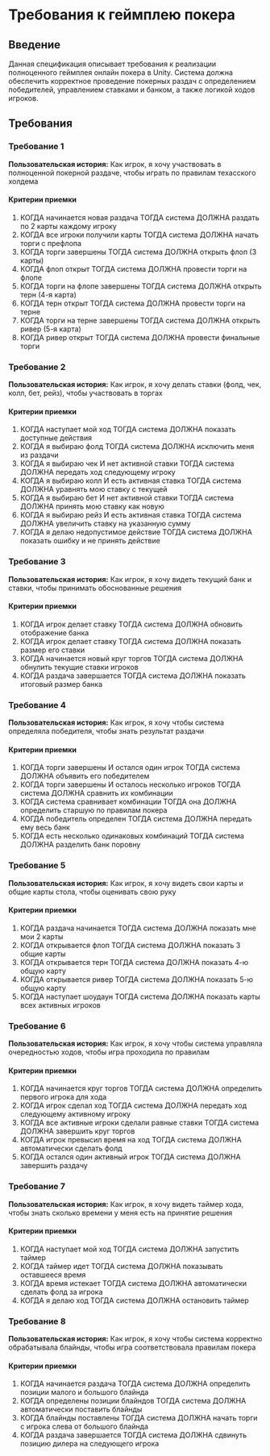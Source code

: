 # Требования к геймплею покера

## Введение

Данная спецификация описывает требования к реализации полноценного геймплея онлайн покера в Unity. Система должна обеспечить корректное проведение покерных раздач с определением победителей, управлением ставками и банком, а также логикой ходов игроков.

## Требования

### Требование 1

**Пользовательская история:** Как игрок, я хочу участвовать в полноценной покерной раздаче, чтобы играть по правилам техасского холдема

#### Критерии приемки

1. КОГДА начинается новая раздача ТОГДА система ДОЛЖНА раздать по 2 карты каждому игроку
2. КОГДА все игроки получили карты ТОГДА система ДОЛЖНА начать торги с префлопа
3. КОГДА торги завершены ТОГДА система ДОЛЖНА открыть флоп (3 карты)
4. КОГДА флоп открыт ТОГДА система ДОЛЖНА провести торги на флопе
5. КОГДА торги на флопе завершены ТОГДА система ДОЛЖНА открыть терн (4-я карта)
6. КОГДА терн открыт ТОГДА система ДОЛЖНА провести торги на терне
7. КОГДА торги на терне завершены ТОГДА система ДОЛЖНА открыть ривер (5-я карта)
8. КОГДА ривер открыт ТОГДА система ДОЛЖНА провести финальные торги

### Требование 2

**Пользовательская история:** Как игрок, я хочу делать ставки (фолд, чек, колл, бет, рейз), чтобы участвовать в торгах

#### Критерии приемки

1. КОГДА наступает мой ход ТОГДА система ДОЛЖНА показать доступные действия
2. КОГДА я выбираю фолд ТОГДА система ДОЛЖНА исключить меня из раздачи
3. КОГДА я выбираю чек И нет активной ставки ТОГДА система ДОЛЖНА передать ход следующему игроку
4. КОГДА я выбираю колл И есть активная ставка ТОГДА система ДОЛЖНА уравнять мою ставку с текущей
5. КОГДА я выбираю бет И нет активной ставки ТОГДА система ДОЛЖНА принять мою ставку как новую
6. КОГДА я выбираю рейз И есть активная ставка ТОГДА система ДОЛЖНА увеличить ставку на указанную сумму
7. КОГДА я делаю недопустимое действие ТОГДА система ДОЛЖНА показать ошибку и не принять действие

### Требование 3

**Пользовательская история:** Как игрок, я хочу видеть текущий банк и ставки, чтобы принимать обоснованные решения

#### Критерии приемки

1. КОГДА игрок делает ставку ТОГДА система ДОЛЖНА обновить отображение банка
2. КОГДА игрок делает ставку ТОГДА система ДОЛЖНА показать размер его ставки
3. КОГДА начинается новый круг торгов ТОГДА система ДОЛЖНА обнулить текущие ставки игроков
4. КОГДА раздача завершается ТОГДА система ДОЛЖНА показать итоговый размер банка

### Требование 4

**Пользовательская история:** Как игрок, я хочу чтобы система определяла победителя, чтобы знать результат раздачи

#### Критерии приемки

1. КОГДА торги завершены И остался один игрок ТОГДА система ДОЛЖНА объявить его победителем
2. КОГДА торги завершены И осталось несколько игроков ТОГДА система ДОЛЖНА сравнить их комбинации
3. КОГДА система сравнивает комбинации ТОГДА она ДОЛЖНА определить старшую по правилам покера
4. КОГДА победитель определен ТОГДА система ДОЛЖНА передать ему весь банк
5. КОГДА есть несколько одинаковых комбинаций ТОГДА система ДОЛЖНА разделить банк поровну

### Требование 5

**Пользовательская история:** Как игрок, я хочу видеть свои карты и общие карты стола, чтобы оценивать свою руку

#### Критерии приемки

1. КОГДА раздача начинается ТОГДА система ДОЛЖНА показать мне мои 2 карты
2. КОГДА открывается флоп ТОГДА система ДОЛЖНА показать 3 общие карты
3. КОГДА открывается терн ТОГДА система ДОЛЖНА показать 4-ю общую карту
4. КОГДА открывается ривер ТОГДА система ДОЛЖНА показать 5-ю общую карту
5. КОГДА наступает шоудаун ТОГДА система ДОЛЖНА показать карты всех активных игроков

### Требование 6

**Пользовательская история:** Как игрок, я хочу чтобы система управляла очередностью ходов, чтобы игра проходила по правилам

#### Критерии приемки

1. КОГДА начинается круг торгов ТОГДА система ДОЛЖНА определить первого игрока для хода
2. КОГДА игрок сделал ход ТОГДА система ДОЛЖНА передать ход следующему активному игроку
3. КОГДА все активные игроки сделали равные ставки ТОГДА система ДОЛЖНА завершить круг торгов
4. КОГДА игрок превысил время на ход ТОГДА система ДОЛЖНА автоматически сделать фолд
5. КОГДА остался один активный игрок ТОГДА система ДОЛЖНА завершить раздачу

### Требование 7

**Пользовательская история:** Как игрок, я хочу видеть таймер хода, чтобы знать сколько времени у меня есть на принятие решения

#### Критерии приемки

1. КОГДА наступает мой ход ТОГДА система ДОЛЖНА запустить таймер
2. КОГДА таймер идет ТОГДА система ДОЛЖНА показывать оставшееся время
3. КОГДА время истекает ТОГДА система ДОЛЖНА автоматически сделать фолд за игрока
4. КОГДА я делаю ход ТОГДА система ДОЛЖНА остановить таймер

### Требование 8

**Пользовательская история:** Как игрок, я хочу чтобы система корректно обрабатывала блайнды, чтобы игра соответствовала правилам покера

#### Критерии приемки

1. КОГДА начинается раздача ТОГДА система ДОЛЖНА определить позиции малого и большого блайнда
2. КОГДА определены позиции блайндов ТОГДА система ДОЛЖНА автоматически поставить блайнды
3. КОГДА блайнды поставлены ТОГДА система ДОЛЖНА начать торги с игрока слева от большого блайнда
4. КОГДА раздача завершается ТОГДА система ДОЛЖНА сдвинуть позицию дилера на следующего игрока